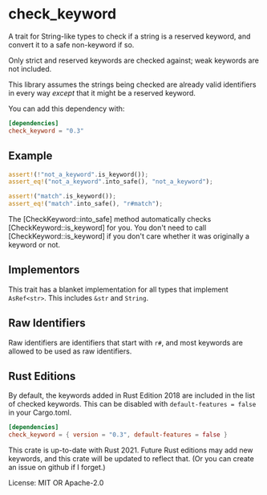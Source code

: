 # check_keyword

A trait for String-like types to check if a string is a reserved keyword,
and convert it to a safe non-keyword if so.

Only strict and reserved keywords are checked against; weak keywords are not included.

This library assumes the strings being checked are already valid identifiers in
every way *except* that it might be a reserved keyword.

You can add this dependency with:

```toml
[dependencies]
check_keyword = "0.3"
```

## Example

```rust
assert!(!"not_a_keyword".is_keyword());
assert_eq!("not_a_keyword".into_safe(), "not_a_keyword");

assert!("match".is_keyword());
assert_eq!("match".into_safe(), "r#match");
```

The [CheckKeyword::into_safe] method automatically checks [CheckKeyword::is_keyword] for you.
You don't need to call [CheckKeyword::is_keyword]
if you don't care whether it was originally a keyword or not.

## Implementors

This trait has a blanket implementation for all types that implement `AsRef<str>`. This includes
`&str` and `String`.

## Raw Identifiers

Raw identifiers are identifiers that start with `r#`, and most keywords are allowed
to be used as raw identifiers.

## Rust Editions

By default, the keywords added in Rust Edition 2018 are included in the list of checked keywords.
This can be disabled with `default-features = false` in your Cargo.toml.

```toml
[dependencies]
check_keyword = { version = "0.3", default-features = false }
```

This crate is up-to-date with Rust 2021. Future Rust editions may add new keywords, and this
crate will be updated to reflect that.
(Or you can create an issue on github if I forget.)

License: MIT OR Apache-2.0
